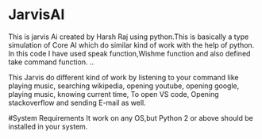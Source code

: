 # JarvisAI
This is jarvis Ai created by Harsh Raj using python.This is basically a type simulation of Core AI which do similar kind of work with the help of python.
In this code I have used speak function,Wishme function and also defined take command function.
..

This Jarvis do different kind of work by listening to your command like playing music, searching wikipedia, opening youtube, opening google, playing music,
knowing current time, To open VS code, Opening stackoverflow and sending E-mail as well.

#System Requirements
It work on any OS,but Python 2 or above should be installed in your system.
